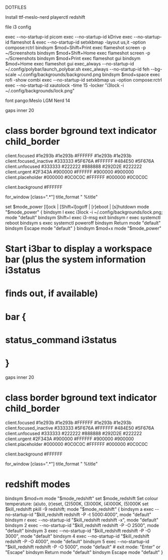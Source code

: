 DOTFILES

Install ttf-meslo-nerd playerctl redshift

file i3 config

exec --no-startup-id picom
exec --no-startup-id kDrive
exec --no-startup-id flameshot &
exec --no-startup-id setxkbmap -layout us,it -option compose:rctrl
bindsym $mod+Shift+Print exec flameshot screen -p ~/Screenshots
bindsym $mod+Shift+Home exec flameshot screen -p ~/Screenshots
bindsym $mod+Print exec flameshot gui
bindsym $mod+Home exec flameshot gui
exec_always --no-startup-id ~/.config/polybar/launch_polybar.sh 
exec_always --no-startup-id feh --bg-scale ~/.config/backgrounds/background.png
bindsym $mod+space exec rofi -show combi
exec --no-startup-id setxkbmap us -option compose:rctrl
exec --no-startup-id xautolock -time 15 -locker "i3lock -i ~/.config/backgrounds/lock.png"

font pango:Meslo LGM Nerd 14

gaps inner 20

# class                 border  bground text    indicator child_border
client.focused          #1e293b #1e293b #FFFFFF #1e293b   #1e293b
client.focused_inactive #333333 #5F676A #FFFFFF #484E50   #5F676A
client.unfocused        #333333 #222222 #888888 #292D2E   #222222
client.urgent           #2F343A #900000 #FFFFFF #900000   #900000
client.placeholder      #000000 #0C0C0C #FFFFFF #000000   #0C0C0C

client.background       #FFFFFF

for_window [class=".*"] title_format " %title"

set $mode_power [l]ock | [Shift+l]ogoff | [r]eboot | [s]hutdown
mode "$mode_power" {
	bindsym l exec i3lock -i ~/.config/backgrounds/lock.png; mode "default"
  bindsym Shift+l exec i3-msg exit
	bindsym r exec systemctl reboot
  bindsym s exec systemctl poweroff
  bindsym Return mode "default"
  bindsym Escape mode "default"
}
bindsym $mod+x mode "$mode_power"

# Start i3bar to display a workspace bar (plus the system information i3status
# finds out, if available)
# bar {
#         status_command i3status
# }

gaps inner 20

# class                 border  bground text    indicator child_border
client.focused          #1e293b #1e293b #FFFFFF #1e293b   #1e293b
client.focused_inactive #333333 #5F676A #FFFFFF #484E50   #5F676A
client.unfocused        #333333 #222222 #888888 #292D2E   #222222
client.urgent           #2F343A #900000 #FFFFFF #900000   #900000
client.placeholder      #000000 #0C0C0C #FFFFFF #000000   #0C0C0C

client.background       #FFFFFF

for_window [class=".*"] title_format " %title"

# redshift modes
bindsym $mod+m mode "$mode_redshift"
set $mode_redshift Set colour temperature: (a)uto, (r)eset, (2)500K, (3)000K, (4)000K, (5)000K
set $kill_redshift pkill -9 redshift;
mode "$mode_redshift" {
    bindsym a exec --no-startup-id "$kill_redshift redshift -P -t 5000:4000", mode "default"
    bindsym r exec --no-startup-id "$kill_redshift redshift -x", mode "default"
    bindsym 2 exec --no-startup-id "$kill_redshift redshift -P -O 2500", mode "default"
    bindsym 3 exec --no-startup-id "$kill_redshift redshift -P -O 3000", mode "default"
    bindsym 4 exec --no-startup-id "$kill_redshift redshift -P -O 4000", mode "default"
    bindsym 5 exec --no-startup-id "$kill_redshift redshift -P -O 5000", mode "default"
    # exit mode: "Enter" or "Escape"
    bindsym Return mode "default"
    bindsym Escape mode "default"
}
